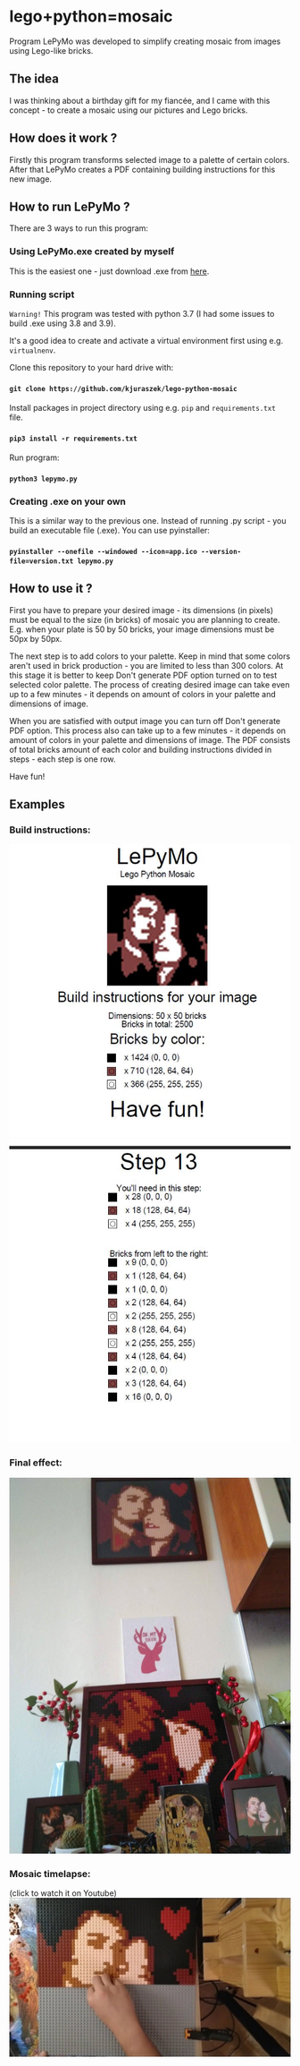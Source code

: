 # lego+python=mosaic
 Program LePyMo was developed to simplify creating mosaic from images using Lego-like bricks.

## The idea
 I was thinking about a birthday gift for my fiancée, and I came with this concept - to create a mosaic using our pictures and Lego bricks.

## How does it work ?
 Firstly this program transforms selected image to a palette of certain colors. 
 After that LePyMo creates a PDF containing building instructions for this new image.

## How to run LePyMo ?
 There are 3 ways to run this program:

### Using LePyMo.exe created by myself
 This is the easiest one - just download .exe from [here](https://kjuraszek.pl/lego-python-mosaic/).

### Running script
 `Warning!` This program was tested with python 3.7 (I had some issues to build .exe using 3.8 and 3.9).
 
 It's a good idea to create and activate a virtual environment first using e.g. `virtualnenv`.

 Clone this repository to your hard drive with:
 #### `git clone https://github.com/kjuraszek/lego-python-mosaic`

 Install packages in project directory using e.g. `pip` and `requirements.txt` file.
 #### `pip3 install -r requirements.txt`

 Run program:
 #### `python3 lepymo.py`

### Creating .exe on your own
 This is a similar way to the previous one. Instead of running .py script - you build an executable file (.exe).
 You can use pyinstaller:
 #### `pyinstaller --onefile --windowed --icon=app.ico --version-file=version.txt lepymo.py`

## How to use it ?

First you have to prepare your desired image - its dimensions (in pixels) must be equal to 
the size (in bricks) of mosaic you are planning to create. E.g. when your plate is 50 by 50 
bricks, your image dimensions must be 50px by 50px. 

The next step is to add colors to your palette. Keep in mind that some colors aren't used in brick production - you are limited to less 
than 300 colors. At this stage it is better to keep Don't generate PDF option turned on to test 
selected color palette. The process of creating desired image can take even up to a few minutes - 
it depends on amount of colors in your palette and dimensions of image. 

When you are satisfied with output image you can turn off Don't generate PDF option. This process also can take up to a
few minutes - it depends on amount of colors in your palette and dimensions of image. The PDF 
consists of total bricks amount of each color and building instructions divided in steps - each 
step is one row.

Have fun!

 ## Examples
 ### Build instructions:
 ![LePyMo - Building instructions main page](./img/lepymo-1.jpg "LePyMo - Building instructions main page")
 ![LePyMo - Building instructions step 13](./img/lepymo-2.jpg "LePyMo - Building instructions step 13")
 ### Final effect:
![LePyMo - final effect](./img/lepymo-3.jpg "LePyMo - final effect")
 ### Mosaic timelapse:
(click to watch it on Youtube)
[![Lego Mosaic Timelapse Video](./img/lepymo-4.jpg "Lego Mosaic Timelapse Video")](https://youtu.be/oBODOYErHhU)
